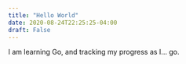 ```yaml
---
title: "Hello World"
date: 2020-08-24T22:25:25-04:00
draft: False
---
```


I am learning Go, and tracking my progress as I... go.
